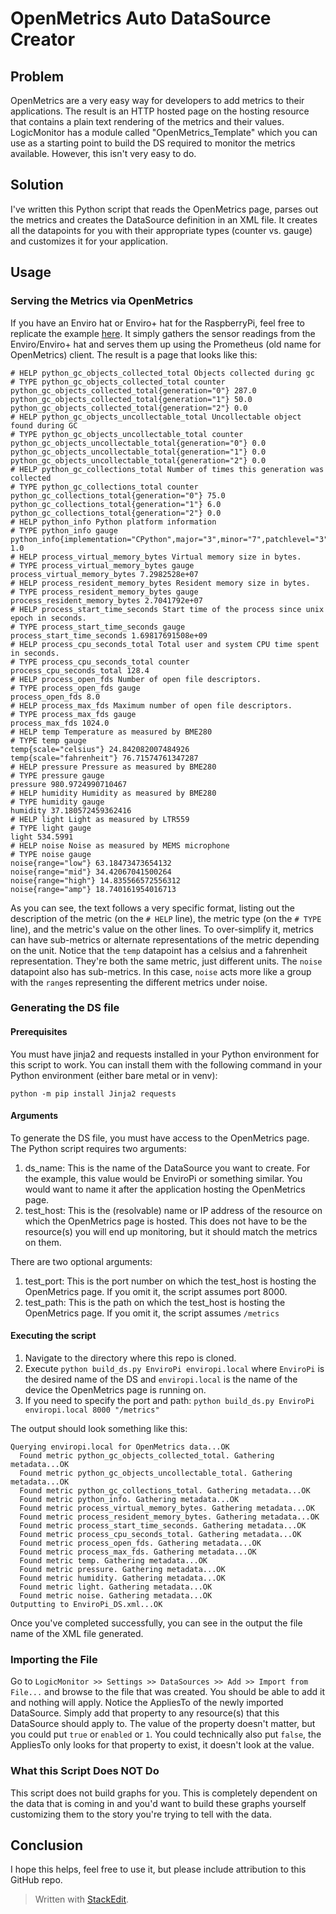 # OpenMetrics Auto DataSource Creator
## Problem
OpenMetrics are a very easy way for developers to add metrics to their applications. The result is an HTTP hosted page on the hosting resource that contains a plain text rendering of the metrics and their values. LogicMonitor has a module called "OpenMetrics_Template" which you can use as a starting point to build the DS required to monitor the metrics available. However, this isn't very easy to do.
## Solution
I've written this Python script that reads the OpenMetrics page, parses out the metrics and creates the DataSource definition in an XML file. It creates all the datapoints for you with their appropriate types (counter vs. gauge) and customizes it for your application.
## Usage
### Serving the Metrics via OpenMetrics
If you have an Enviro hat or Enviro+ hat for the RaspberryPi, feel free to replicate the example [here](example/serve_metrics.py). It simply gathers the sensor readings from the Enviro/Enviro+ hat and serves them up using the Prometheus (old name for OpenMetrics) client.
The result is a page that looks like this:
```
# HELP python_gc_objects_collected_total Objects collected during gc
# TYPE python_gc_objects_collected_total counter
python_gc_objects_collected_total{generation="0"} 287.0
python_gc_objects_collected_total{generation="1"} 50.0
python_gc_objects_collected_total{generation="2"} 0.0
# HELP python_gc_objects_uncollectable_total Uncollectable object found during GC
# TYPE python_gc_objects_uncollectable_total counter
python_gc_objects_uncollectable_total{generation="0"} 0.0
python_gc_objects_uncollectable_total{generation="1"} 0.0
python_gc_objects_uncollectable_total{generation="2"} 0.0
# HELP python_gc_collections_total Number of times this generation was collected
# TYPE python_gc_collections_total counter
python_gc_collections_total{generation="0"} 75.0
python_gc_collections_total{generation="1"} 6.0
python_gc_collections_total{generation="2"} 0.0
# HELP python_info Python platform information
# TYPE python_info gauge
python_info{implementation="CPython",major="3",minor="7",patchlevel="3",version="3.7.3"} 1.0
# HELP process_virtual_memory_bytes Virtual memory size in bytes.
# TYPE process_virtual_memory_bytes gauge
process_virtual_memory_bytes 7.2982528e+07
# HELP process_resident_memory_bytes Resident memory size in bytes.
# TYPE process_resident_memory_bytes gauge
process_resident_memory_bytes 2.7041792e+07
# HELP process_start_time_seconds Start time of the process since unix epoch in seconds.
# TYPE process_start_time_seconds gauge
process_start_time_seconds 1.69817691508e+09
# HELP process_cpu_seconds_total Total user and system CPU time spent in seconds.
# TYPE process_cpu_seconds_total counter
process_cpu_seconds_total 128.4
# HELP process_open_fds Number of open file descriptors.
# TYPE process_open_fds gauge
process_open_fds 8.0
# HELP process_max_fds Maximum number of open file descriptors.
# TYPE process_max_fds gauge
process_max_fds 1024.0
# HELP temp Temperature as measured by BME280
# TYPE temp gauge
temp{scale="celsius"} 24.842082007484926
temp{scale="fahrenheit"} 76.71574761347287
# HELP pressure Pressure as measured by BME280
# TYPE pressure gauge
pressure 980.9724990710467
# HELP humidity Humidity as measured by BME280
# TYPE humidity gauge
humidity 37.180572459362416
# HELP light Light as measured by LTR559
# TYPE light gauge
light 534.5991
# HELP noise Noise as measured by MEMS microphone
# TYPE noise gauge
noise{range="low"} 63.18473473654132
noise{range="mid"} 34.42067041500264
noise{range="high"} 14.835566572556312
noise{range="amp"} 18.740161954016713
```
As you can see, the text follows a very specific format, listing out the description of the metric (on the `# HELP` line), the metric type (on the `# TYPE` line), and the metric's value on the other lines. To over-simplify it, metrics can have sub-metrics or alternate representations of the metric depending on the unit. Notice that the `temp` datapoint has a celsius and a fahrenheit representation. They're both the same metric, just different units. The `noise` datapoint also has sub-metrics. In this case, `noise` acts more like a group with the `range`s representing the different metrics under noise. 
### Generating the DS file
#### Prerequisites
You must have jinja2 and requests installed in your Python environment for this script to work. You can install them with the following command in your Python environment (either bare metal or in venv):
```
python -m pip install Jinja2 requests
```
#### Arguments
To generate the DS file, you must have access to the OpenMetrics page. The Python script requires two arguments:
1. ds_name: This is the name of the DataSource you want to create. For the example, this value would be EnviroPi or something similar. You would want to name it after the application hosting the OpenMetrics page.
2. test_host: This is the (resolvable) name or IP address of the resource on which the OpenMetrics page is hosted. This does not have to be the resource(s) you will end up monitoring, but it should match the metrics on them. 

There are two optional arguments:
1. test_port: This is the port number on which the test_host is hosting the OpenMetrics page. If you omit it, the script assumes port 8000.
2. test_path: This is the path on which the test_host is hosting the OpenMetrics page. If you omit it, the script assumes `/metrics`

#### Executing the script
1. Navigate to the directory where this repo is cloned.
2. Execute `python build_ds.py EnviroPi enviropi.local` where `EnviroPi` is the desired name of the DS and `enviropi.local` is the name of the device the OpenMetrics page is running on.
3. If you need to specify the port and path: `python build_ds.py EnviroPi enviropi.local 8000 "/metrics"`

The output should look something like this:
```
Querying enviropi.local for OpenMetrics data...OK
  Found metric python_gc_objects_collected_total. Gathering metadata...OK
  Found metric python_gc_objects_uncollectable_total. Gathering metadata...OK
  Found metric python_gc_collections_total. Gathering metadata...OK
  Found metric python_info. Gathering metadata...OK
  Found metric process_virtual_memory_bytes. Gathering metadata...OK
  Found metric process_resident_memory_bytes. Gathering metadata...OK
  Found metric process_start_time_seconds. Gathering metadata...OK
  Found metric process_cpu_seconds_total. Gathering metadata...OK
  Found metric process_open_fds. Gathering metadata...OK
  Found metric process_max_fds. Gathering metadata...OK
  Found metric temp. Gathering metadata...OK
  Found metric pressure. Gathering metadata...OK
  Found metric humidity. Gathering metadata...OK
  Found metric light. Gathering metadata...OK
  Found metric noise. Gathering metadata...OK
Outputting to EnviroPi_DS.xml...OK
```
Once you've completed successfully, you can see in the output the file name of the XML file generated.
### Importing the File
Go to `LogicMonitor >> Settings >> DataSources >> Add >> Import from File...` and browse to the file that was created. You should be able to add it and nothing will apply.
Notice the AppliesTo of the newly imported DataSource. Simply add that property to any resource(s) that this DataSource should apply to. The value of the property doesn't matter, but you could put `true` or `enabled` or `1`. You could technically also put `false`, the AppliesTo only looks for that property to exist, it doesn't look at the value.
### What this Script Does NOT Do
This script does not build graphs for you. This is completely dependent on the data that is coming in and you'd want to build these graphs yourself customizing them to the story you're trying to tell with the data.
## Conclusion
I hope this helps, feel free to use it, but please include attribution to this GitHub repo.
> Written with [StackEdit](https://stackedit.io/).